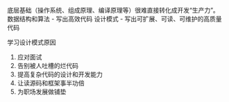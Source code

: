 
底层基础（操作系统、组成原理、编译原理等）很难直接转化成开发“生产力”。
数据结构和算法 - 写出高效代码
设计模式 - 写出可扩展、可读、可维护的高质量代码

学习设计模式原因

1. 应对面试
2. 告别被人吐槽的烂代码
3. 提高复杂代码的设计和开发能力
4. 让读源码和框架事半功倍
5. 为职场发展做铺垫
